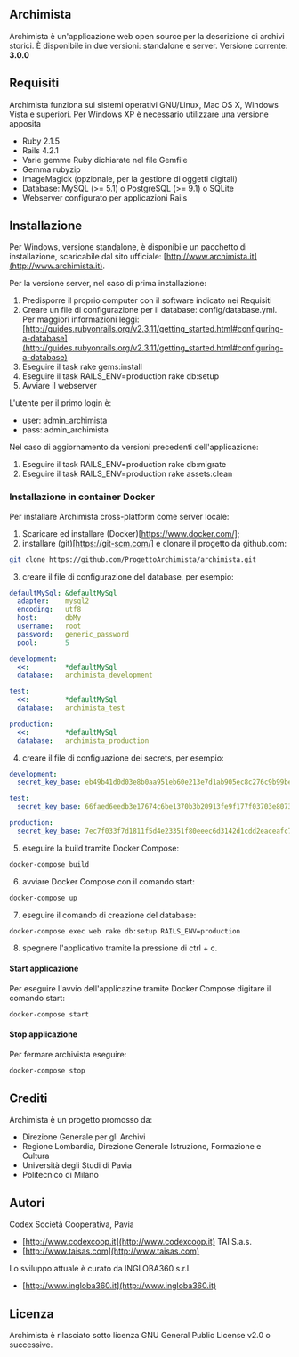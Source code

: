 ## Archimista
Archimista è un'applicazione web open source per la descrizione di archivi storici. È disponibile in due versioni: standalone e server.
Versione corrente: **3.0.0**

## Requisiti
Archimista funziona sui sistemi operativi GNU/Linux, Mac OS X, Windows Vista e superiori. Per Windows XP è necessario utilizzare una versione apposita

* Ruby 2.1.5
* Rails 4.2.1
* Varie gemme Ruby dichiarate nel file Gemfile
* Gemma rubyzip
* ImageMagick (opzionale, per la gestione di oggetti digitali)
* Database: MySQL (>= 5.1) o PostgreSQL (>= 9.1) o SQLite
* Webserver configurato per applicazioni Rails

## Installazione
Per Windows, versione standalone, è disponibile un pacchetto di installazione, scaricabile dal sito ufficiale: [http://www.archimista.it](http://www.archimista.it).

Per la versione server, nel caso di prima installazione:

1. Predisporre il proprio computer con il software indicato nei Requisiti
2. Creare un file di configurazione per il database: config/database.yml. Per maggiori informazioni leggi: [http://guides.rubyonrails.org/v2.3.11/getting_started.html#configuring-a-database](http://guides.rubyonrails.org/v2.3.11/getting_started.html#configuring-a-database)
3. Eseguire il task rake gems:install
4. Eseguire il task RAILS_ENV=production rake db:setup
5. Avviare il webserver

L'utente per il primo login è:

* user: admin_archimista
* pass: admin_archimista

Nel caso di aggiornamento da versioni precedenti dell'applicazione:

1. Eseguire il task RAILS_ENV=production rake db:migrate
2. Eseguire il task RAILS_ENV=production rake assets:clean

### Installazione in container Docker

Per installare Archimista cross-platform come server locale:

1. Scaricare ed installare (Docker)[https://www.docker.com/];
2. installare (git)[https://git-scm.com/] e clonare il progetto da github.com:
```bash
git clone https://github.com/ProgettoArchimista/archimista.git
```
3. creare il file di configurazione del database, per esempio:
```yaml
defaultMySql: &defaultMySql
  adapter:    mysql2
  encoding:   utf8
  host:       dbMy
  username:   root
  password:   generic_password
  pool:       5

development:
  <<:         *defaultMySql
  database:   archimista_development

test:
  <<:         *defaultMySql
  database:   archimista_test

production:
  <<:         *defaultMySql
  database:   archimista_production
```
4. creare il file di configuazione dei secrets, per esempio:
```yaml
development:
  secret_key_base: eb49b41d0d03e8b0aa951eb60e213e7d1ab905ec8c276c9b99be1a6cd90665d03e198fe9479f32ce839ed703efe81629388f9488b79d8842d1974bd412b4f2d7

test:
  secret_key_base: 66faed6eedb3e17674c6be1370b3b20913fe9f177f03703e807347026ad3b711b6a05cf9ea42651c3b6d6c82b2064973f2120f4113d54d44b737768e2328e60d

production:
  secret_key_base: 7ec7f033f7d1811f5d4e23351f80eeec6d3142d1cdd2eaceafc71a5951a3446b1507e738de88afb19664491ad6be0e792f9c58714c85abfdb35f031a4ad9dbaf
```
5. eseguire la build tramite Docker Compose:
```bash
docker-compose build
```
6. avviare Docker Compose con il comando start:
```bash
docker-compose up
```

7. eseguire il comando di creazione del database:
```bash
docker-compose exec web rake db:setup RAILS_ENV=production
```

8. spegnere l'applicativo tramite la pressione di ctrl + c.

#### Start applicazione
Per eseguire l'avvio dell'applicazine tramite Docker Compose digitare il comando start:
```bash
docker-compose start
```

#### Stop applicazione
Per fermare archivista eseguire:
```bash
docker-compose stop
```

## Crediti
Archimista è un progetto promosso da:

* Direzione Generale per gli Archivi
* Regione Lombardia, Direzione Generale Istruzione, Formazione e Cultura
* Università degli Studi di Pavia
* Politecnico di Milano

## Autori
Codex Società Cooperativa, Pavia
* [http://www.codexcoop.it](http://www.codexcoop.it)
TAI S.a.s.
* [http://www.taisas.com](http://www.taisas.com)

Lo sviluppo attuale è curato da INGLOBA360 s.r.l.
* [http://www.ingloba360.it](http://www.ingloba360.it)

## Licenza
Archimista è rilasciato sotto licenza GNU General Public License v2.0 o successive.
